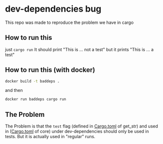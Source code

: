 # dev-dependencies bug

This repo was made to reproduce the problem we have in cargo

## How to run this

just `cargo run`
It should print "This is ... not a test" but it prints "This is ... a test"

## How to run this (with docker)

```bash
docker build -t baddeps .
```

and then

```bash
docker run baddeps cargo run
```

## The Problem

The Problem is that the `test` flag
(defined in [Cargo.toml](get_str/Cargo.toml) of get_str)
and used in ([Cargo.toml](core/Cargo.toml) of core)
under dev-dependencies should only be used in tests.
But it is actually used in "regular" runs.  
